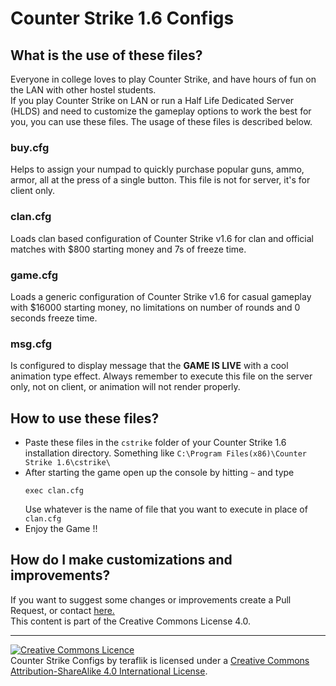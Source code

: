 Counter Strike 1.6 Configs
======================

## What is the use of these files?
Everyone in college loves to play Counter Strike, and have hours of fun on the LAN with other hostel students.  
If you play Counter Strike on LAN or run a Half Life Dedicated Server (HLDS) and need to customize the gameplay options to work the best for you, you can use these files. The usage of these files is described below.

### buy.cfg  
Helps to assign your numpad to quickly purchase popular guns, ammo, armor, all at the press of a single button. This file is not for server, it's for client only.

### clan.cfg  
Loads clan based configuration of Counter Strike v1.6 for clan and official matches with $800 starting money and 7s of freeze time.

### game.cfg  
Loads a generic configuration of Counter Strike v1.6 for casual gameplay with $16000 starting money, no limitations on number of rounds and 0 seconds freeze time.

### msg.cfg
Is configured to display message that the __GAME IS LIVE__ with a cool animation type effect. Always remember to execute this file on the server only, not on client, or animation will not render properly.

## How to use these files?  
- Paste these files in the `cstrike` folder of your Counter Strike 1.6 installation directory. Something like  `C:\Program Files(x86)\Counter Strike 1.6\cstrike\`
- After starting the game open up the console by hitting `~` and type  
  ```
  exec clan.cfg
  ```  
  Use whatever is the name of file that you want to execute in place of `clan.cfg`
- Enjoy the Game !!

## How do I make customizations and improvements?
If you want to suggest some changes or improvements create a Pull Request, or contact [here.](http://blog.teraflik.com/p/contact.html)  
This content is part of the Creative Commons License 4.0. 

___
<a rel="license" href="http://creativecommons.org/licenses/by-sa/4.0/"><img alt="Creative Commons Licence" style="border-width:0" src="https://i.creativecommons.org/l/by-sa/4.0/88x31.png" /></a><br /><span xmlns:dct="http://purl.org/dc/terms/" href="http://purl.org/dc/dcmitype/Text" property="dct:title" rel="dct:type">Counter Strike Configs</span> by <span xmlns:cc="http://creativecommons.org/ns#" property="cc:attributionName">teraflik</span> is licensed under a <a rel="license" href="http://creativecommons.org/licenses/by-sa/4.0/">Creative Commons Attribution-ShareAlike 4.0 International License</a>.
